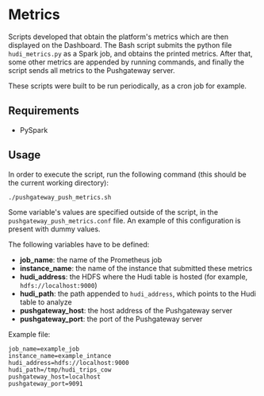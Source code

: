 # Metrics

Scripts developed that obtain the platform's metrics which are then displayed on the Dashboard.
The Bash script submits the python file `hudi_metrics.py` as a Spark job, and obtains the printed metrics.
After that, some other metrics are appended by running commands, and finally the script sends all metrics to the Pushgateway server.

These scripts were built to be run periodically, as a cron job for example.

## Requirements

- PySpark

## Usage

In order to execute the script, run the following command (this should be the current working directory):
```bash
./pushgateway_push_metrics.sh
```

Some variable's values are specified outside of the script, in the `pushgateway_push_metrics.conf` file. An example of this configuration is present with dummy values.

The following variables have to be defined:
- **job_name**: the name of the Prometheus job
- **instance_name**: the name of the instance that submitted these metrics
- **hudi_address**: the HDFS where the Hudi table is hosted (for example, `hdfs://localhost:9000`)
- **hudi_path**: the path appended to `hudi_address`, which points to the Hudi table to analyze
- **pushgateway_host**: the host address of the Pushgateway server
- **pushgateway_port**: the port of the Pushgateway server

Example file:
```
job_name=example_job
instance_name=example_intance
hudi_address=hdfs://localhost:9000
hudi_path=/tmp/hudi_trips_cow
pushgateway_host=localhost
pushgateway_port=9091
```
